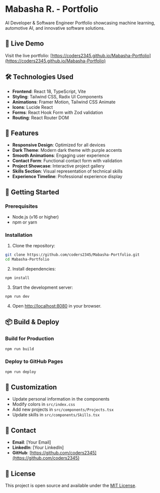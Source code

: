 # Mabasha R. - Portfolio

AI Developer & Software Engineer Portfolio showcasing machine learning, automotive AI, and innovative software solutions.

## 🚀 Live Demo

Visit the live portfolio: [https://coders2345.github.io/Mabasha-Portfolio](https://coders2345.github.io/Mabasha-Portfolio)

## 🛠️ Technologies Used

- **Frontend**: React 18, TypeScript, Vite
- **Styling**: Tailwind CSS, Radix UI Components
- **Animations**: Framer Motion, Tailwind CSS Animate
- **Icons**: Lucide React
- **Forms**: React Hook Form with Zod validation
- **Routing**: React Router DOM

## 🎯 Features

- **Responsive Design**: Optimized for all devices
- **Dark Theme**: Modern dark theme with purple accents
- **Smooth Animations**: Engaging user experience
- **Contact Form**: Functional contact form with validation
- **Project Showcase**: Interactive project gallery
- **Skills Section**: Visual representation of technical skills
- **Experience Timeline**: Professional experience display

## 🚀 Getting Started

### Prerequisites

- Node.js (v16 or higher)
- npm or yarn

### Installation

1. Clone the repository:
```bash
git clone https://github.com/coders2345/Mabasha-Portfolio.git
cd Mabasha-Portfolio
```

2. Install dependencies:
```bash
npm install
```

3. Start the development server:
```bash
npm run dev
```

4. Open [http://localhost:8080](http://localhost:8080) in your browser.

## 📦 Build & Deploy

### Build for Production
```bash
npm run build
```

### Deploy to GitHub Pages
```bash
npm run deploy
```

## 🎨 Customization

- Update personal information in the components
- Modify colors in `src/index.css`
- Add new projects in `src/components/Projects.tsx`
- Update skills in `src/components/Skills.tsx`

## 📱 Contact

- **Email**: [Your Email]
- **LinkedIn**: [Your LinkedIn]
- **GitHub**: [https://github.com/coders2345](https://github.com/coders2345)

## 📄 License

This project is open source and available under the [MIT License](LICENSE).
